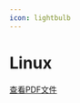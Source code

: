 ```yaml
---
icon: lightbulb
---
```

# Linux
[查看PDF文件](https://drive.google.com/file/d/1ltAZjMGsKiQtfekVbw4WGlxV8FHXv_tF/view?usp=drive_link)
